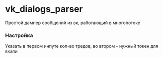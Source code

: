 # vk_dialogs_parser
Простой дампер сообщений из вк, работающий в многопотоке

### Настройка
Указать в первом инпуте кол-во тредов, во втором - нужный токен для вкапи
